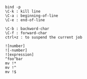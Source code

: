 
    
    bind -p
    \C-k : kill line
    \C-a : beginning-of-line
    \C-e : end-of-line
    
    \C-b : backword-char
    \C-f : forward-char
    ctrl+z : to suspend the current job
    
    ![number]
    ![-number]
    ![expression]
    ^foo^bar
    mv !*
    mv !^
    mv !$

    
